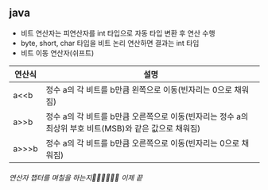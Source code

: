 ## java
- 비트 연산자는 피연산자를 int 타입으로 자동 타입 변환 후 연산 수행
- byte, short, char 타입을 비트 논리 연산하면 결과는 int 타입
- 비트 이동 연산자(쉬프트)

|연산식|설명|
|---|---|
|a<<b|정수 a의 각 비트를 b만큼 왼쪽으로 이동(빈자리는 0으로 채워짐)|
|a>>b|정수 a의 각 비트를 b만큼 오른쪽으로 이동(빈자리는 정수 a의 최상위 부호 비트(MSB)와 같은 값으로 채워짐)|
|a>>>b|정수 a의 각 비트를 b만큼 오른쪽으로 이동(빈자리는 0으로 채워짐)|

###### 연산자 챕터를 며칠을 하는지🤦🏻‍♀️🤦🏻‍♀️ 이제 끝
